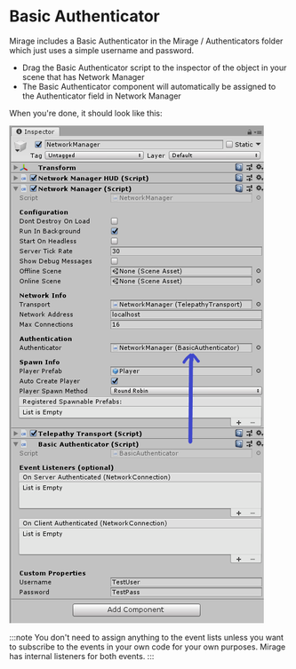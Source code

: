 # Basic Authenticator

Mirage includes a Basic Authenticator in the Mirage / Authenticators folder which just uses a simple username and password.
-   Drag the Basic Authenticator script to the inspector of the object in your scene that has Network Manager
-   The Basic Authenticator component will automatically be assigned to the Authenticator field in Network Manager

When you're done, it should look like this:

![Inspector showing Basic Authenticator component](/img/components/authenticators/Basic.png)

:::note
You don't need to assign anything to the event lists unless you want to subscribe to the events in your own code for your own purposes. Mirage has internal listeners for both events.
:::
